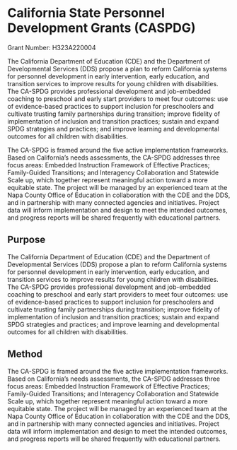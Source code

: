 # California State Personnel Development Grants (CASPDG)

Grant Number: H323A220004

The California Department of Education (CDE) and the Department of Developmental Services (DDS) propose a plan to reform California systems for personnel development in early intervention, early education, and transition services to improve results for young children with disabilities. The CA-SPDG provides professional development and job-embedded coaching to preschool and early start providers to meet four outcomes: use of evidence-based practices to support inclusion for preschoolers and cultivate trusting family partnerships during transition; improve fidelity of implementation of inclusion and transition practices; sustain and expand SPDG strategies and practices; and improve learning and developmental outcomes for all children with disabilities.

The CA-SPDG is framed around the five active implementation frameworks. Based on California’s needs assessments, the CA-SPDG addresses three focus areas: Embedded Instruction Framework of Effective Practices; Family-Guided Transitions; and Interagency Collaboration and Statewide Scale up, which together represent meaningful action toward a more equitable state. The project will be managed by an experienced team at the Napa County Office of Education in collaboration with the CDE and the DDS, and in partnership with many connected agencies and initiatives. Project data will inform implementation and design to meet the intended outcomes, and progress reports will be shared frequently with educational partners.

## Purpose

The California Department of Education (CDE) and the Department of Developmental Services (DDS) propose a plan to reform California systems for personnel development in early intervention, early education, and transition services to improve results for young children with disabilities. The CA-SPDG provides professional development and job-embedded coaching to preschool and early start providers to meet four outcomes: use of evidence-based practices to support inclusion for preschoolers and cultivate trusting family partnerships during transition; improve fidelity of implementation of inclusion and transition practices; sustain and expand SPDG strategies and practices; and improve learning and developmental outcomes for all children with disabilities. 

## Method

The CA-SPDG is framed around the five active implementation frameworks. Based on California’s needs assessments, the CA-SPDG addresses three focus areas: Embedded Instruction Framework of Effective Practices; Family-Guided Transitions; and Interagency Collaboration and Statewide Scale up, which together represent meaningful action toward a more equitable state. The project will be managed by an experienced team at the Napa County Office of Education in collaboration with the CDE and the DDS, and in partnership with many connected agencies and initiatives. Project data will inform implementation and design to meet the intended outcomes, and progress reports will be shared frequently with educational partners. 
